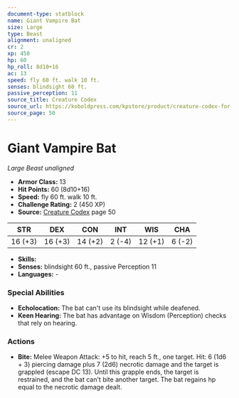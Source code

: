```yaml
---
document-type: statblock
name: Giant Vampire Bat
size: Large
type: Beast
alignment: unaligned
cr: 2
xp: 450
hp: 60
hp_roll: 8d10+16
ac: 13
speed: fly 60 ft. walk 10 ft.
senses: blindsight 60 ft. 
passive_perception: 11
source_title: Creature Codex
source_url: https://koboldpress.com/kpstore/product/creature-codex-for-5th-edition-dnd
source_page: 50
---
```


# Giant Vampire Bat

*Large* *Beast* *unaligned*

- **Armor Class:** 13
- **Hit Points:** 60 (8d10+16)
- **Speed:** fly 60 ft. walk 10 ft.
- **Challenge Rating:** 2 (450 XP)
- **Source:** [Creature Codex](https://koboldpress.com/kpstore/product/creature-codex-for-5th-edition-dnd) page 50

| STR | DEX | CON | INT | WIS | CHA |
| --- | --- | --- | --- | --- | --- |
| 16 (+3) | 16 (+3) | 14 (+2) | 2 (-4) | 12 (+1) | 6 (-2) |

- **Skills:** 
- **Senses:** blindsight 60 ft., passive Perception 11
- **Languages:** -

### Special Abilities

- **Echolocation:** The bat can't use its blindsight while deafened.
- **Keen Hearing:** The bat has advantage on Wisdom (Perception) checks that rely on hearing.

### Actions

- **Bite:** Melee Weapon Attack: +5 to hit, reach 5 ft., one target. Hit: 6 (1d6 + 3) piercing damage plus 7 (2d6) necrotic damage and the target is grappled (escape DC 13). Until this grapple ends, the target is restrained, and the bat can't bite another target. The bat regains hp equal to the necrotic damage dealt.
